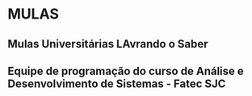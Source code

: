 # MULAS
## Mulas Universitárias LAvrando o Saber
## Equipe de programação do curso de Análise e Desenvolvimento de Sistemas - Fatec SJC

